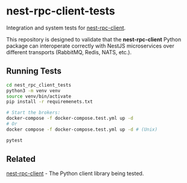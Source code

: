 # nest-rpc-client-tests

Integration and system tests for [nest-rpc-client](https://github.com/urazmaxambetovserik/nest-rpc-client).

This repository is designed to validate that the **nest-rpc-client** Python package can interoperate correctly with NestJS microservices over different transports (RabbitMQ, Redis, NATS, etc.).

## Running Tests

```bash
cd nest_rpc_client_tests
python3 -m venv venv
source venv/bin/activate
pip install -r requiremenets.txt

# Start the brokers:
docker-compose -f docker-compose.test.yml up -d
# Or
docker compose -f docker-compose.test.yml up -d # (Unix)

pytest
```

## Related

[nest-rpc-client](https://pypi.org/project/nest-rpc-client/) - The Python client library being tested.
